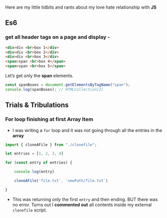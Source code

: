 Here are my little tidbits and rants about my love hate relationship with **JS** 

## Es6

### get all header tags on a page and display - [](/vault/https://softauthor.com/get-element-by-tag-name-in-javascript/#:~:text=Get__Element__(s)__By__Tag__Name__In__JavaScript,Get__Element__(s)__By__Tag__Name__From__Parent)
```html
<div>div <br>box 1</div>
<div>div <br>box 2</div>
<div>div <br>box 3</div>
<span>span <br>box 4</span>
<span>span <br>box 5</span>
```

Let’s get only the **span** elements.
```javascript
const spanBoxes = document.getElementsByTagName("span");
console.log(spanBoxes); // HTMLCollection[2]
```


## Trials & Tribulations
### For loop finishing at first Array Item
- I was writing a `for` loop and it was not going through all the entries in the **array**
```js
import { cloneAFile } from "./clonefile";

let entries = [1, 2, 3, 4]

for (const entry of entries) {

	console.log(entry)

	cloneAFile('file.txt', `newPath/file.txt`)

}
```
- This was returning only the first `entry` and then ending. BUT there was no error. Turns out I **commented out** all contents inside my external `clonefile` script. 